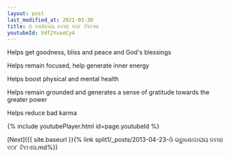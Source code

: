 ```yaml
---
layout: post
last_modified_at: 2021-03-30
title: ଓଁ ମରୀଚୟେ ନମାହ ୧୦୮ ଟିମଏସ
youtubeId: Vdf2YuxoCy4
---
```

 
 
Helps get goodness, bliss and peace and God's blessings
 
Helps remain focused, help generate inner energy 
 
Helps boost physical and mental health 
 
Helps remain grounded and generates a sense of gratitude towards the greater power 
 
Helps reduce bad karma
 
 
 
 


{% include youtubePlayer.html id=page.youtubeId %}
 
[Next]({{ site.baseurl }}{% link  split1/_posts/2013-04-23-ଓଁ ଭ୍ରୁଶୋଦାରାୟ ନମାହ ୧୦୮ ଟିମଏସ.md%})
 
